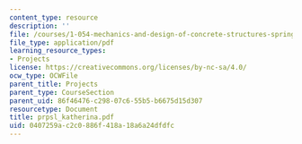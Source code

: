 ```yaml
---
content_type: resource
description: ''
file: /courses/1-054-mechanics-and-design-of-concrete-structures-spring-2004/0407259ac2c0886f418a18a6a24dfdfc_prpsl_katherina.pdf
file_type: application/pdf
learning_resource_types:
- Projects
license: https://creativecommons.org/licenses/by-nc-sa/4.0/
ocw_type: OCWFile
parent_title: Projects
parent_type: CourseSection
parent_uid: 86f46476-c298-07c6-55b5-b6675d15d307
resourcetype: Document
title: prpsl_katherina.pdf
uid: 0407259a-c2c0-886f-418a-18a6a24dfdfc
---
```

